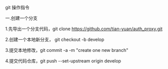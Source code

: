 git 操作指令

一.创建一个分支

1.先导出一个分支代码，git clone https://github.com/tian-yuan/auth_proxy.git

2.创建一个本地新分支， git checkout -b develop

3.提交本地修改，git commit -a -m "create one new branch"

4.提交代码仓库，git push --set-upstream origin develop
